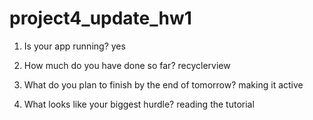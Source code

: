 # project4_update_hw1

1. Is your app running?
yes 

2. How much do you have done so far?
recyclerview

3. What do you plan to finish by the end of tomorrow?
making it active

4. What looks like your biggest hurdle?
reading the tutorial 
